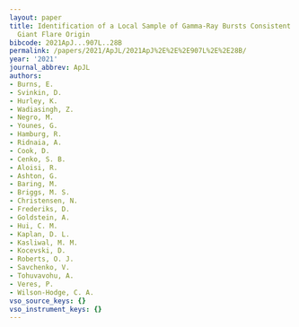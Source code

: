 ```yaml
---
layout: paper
title: Identification of a Local Sample of Gamma-Ray Bursts Consistent with a Magnetar
  Giant Flare Origin
bibcode: 2021ApJ...907L..28B
permalink: /papers/2021/ApJL/2021ApJ%2E%2E%2E907L%2E%2E28B/
year: '2021'
journal_abbrev: ApJL
authors:
- Burns, E.
- Svinkin, D.
- Hurley, K.
- Wadiasingh, Z.
- Negro, M.
- Younes, G.
- Hamburg, R.
- Ridnaia, A.
- Cook, D.
- Cenko, S. B.
- Aloisi, R.
- Ashton, G.
- Baring, M.
- Briggs, M. S.
- Christensen, N.
- Frederiks, D.
- Goldstein, A.
- Hui, C. M.
- Kaplan, D. L.
- Kasliwal, M. M.
- Kocevski, D.
- Roberts, O. J.
- Savchenko, V.
- Tohuvavohu, A.
- Veres, P.
- Wilson-Hodge, C. A.
vso_source_keys: {}
vso_instrument_keys: {}
---
```

